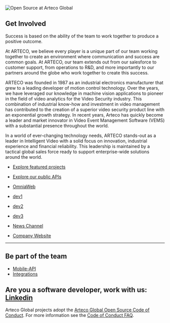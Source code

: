 ![Open Source at Arteco Global](https://www.arteco-global.com/wp-content/uploads/2019/07/arteco-mexico.png) 

## Get Involved

Success is based on the ability of the team to work together to produce a positive outcome.

At ARTECO, we believe every player is a unique part of our team working together to create an environment where communication and success are common goals. At ARTECO, our team extends out from our salesforce to customer support, from operations to R&D, and more importantly to our partners around the globe who work together to create this success.

ARTECO was founded in 1987 as an industrial electronics manufacturer that grew to a leading developer of motion control technology. Over the years, we have leveraged our knowledge in machine vision applications to pioneer in the field of video analytics for the Video Security industry. This combination of industrial know-how and investment in video management has contributed to the creation of a superior video security product line with an exponential growth strategy. In recent years, Arteco has quickly become a leader and market innovator in Video Event Management Software (VEMS) with a substantial presence throughout the world.

In a world of ever-changing technology needs, ARTECO stands-out as a leader in Intelligent Video with a solid focus on innovation, industrial experience and financial reliability. This leadership is maintained by a tactical global sales force ready to support enterprise-wide solutions around the world.


* [Explore featured projects](https://github.com/Arteco-Global)
* [Explore our public APIs](https://arteco-global.github.io/Mobile-API-Docs/)
* [OmniaWeb](https://omniaweb.cloud/dashboard/)

* [dev1](https://omnia-web-dev1.herokuapp.com/dashboard)
* [dev2](https://omnia-web-dev2.herokuapp.com/dashboard)
* [dev3](https://omnia-web-dev3.herokuapp.com/dashboard)

* [News Channel](https://www.arteco-global.com/en/category/arteco-news/)
* [Company Website](https://www.arteco-global.com/en/video-security/)

----

## Be part of the team

* [Mobile-API](https://arteco-global.github.io/Mobile-API-Docs/)
* [Integrations](https://arteco-global.github.io/integrations/)

Are you a software developer, work with us: 
[Linkedin](https://www.linkedin.com/search/results/all/?keywords=arteco%20global&origin=GLOBAL_SEARCH_HEADER&sid=jil)
----

Arteco Global projects adopt the [Arteco Global Open Source Code of Conduct](https://www.arteco-global.com/en/video-security/). For more information see the [Code of Conduct FAQ](https://www.arteco-global.com/en/video-security/).
